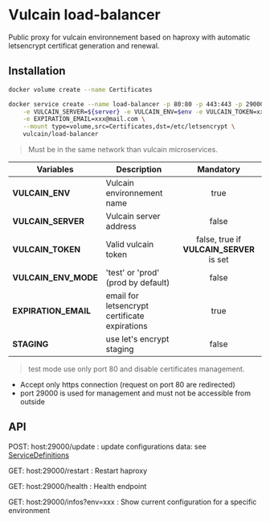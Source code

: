 # Vulcain load-balancer

Public proxy for vulcain environnement based on haproxy with automatic letsencrypt certificat generation and renewal.

## Installation

``` bash
docker volume create --name Certificates

docker service create --name load-balancer -p 80:80 -p 443:443 -p 29000:29000 --network net-$env \
    -e VULCAIN_SERVER=${server} -e VULCAIN_ENV=$env -e VULCAIN_TOKEN=xxxxx -e VULCAIN_ENV_MODE=prod \
    -e EXPIRATION_EMAIL=xxx@mail.com \
    --mount type=volume,src=Certificates,dst=/etc/letsencrypt \
    vulcain/load-balancer
```

> Must be in the same network than vulcain microservices.

| Variables | Description | Mandatory
|-|-|:-:
| **VULCAIN_ENV** | Vulcain environnement name | true
| **VULCAIN_SERVER**  | Vulcain server address | false
| **VULCAIN_TOKEN** | Valid vulcain token | false, true if **VULCAIN_SERVER** is set
| **VULCAIN_ENV_MODE** | 'test' or 'prod' (prod by default) | false
| **EXPIRATION_EMAIL** | email for letsencrypt certificate expirations | true
| **STAGING** | use let's encrypt staging | false

> test mode use only port 80 and disable certificates management.

* Accept only https connection (request on port 80 are redirected)
* port 29000 is used for management and must not be accessible from outside

## API

POST: host:29000/update : update configurations
data: see [ServiceDefinitions](src/model.ts)

GET: host:29000/restart : Restart haproxy

GET: host:29000/health : Health endpoint

GET: host:29000/infos?env=xxx : Show current configuration for a specific environment